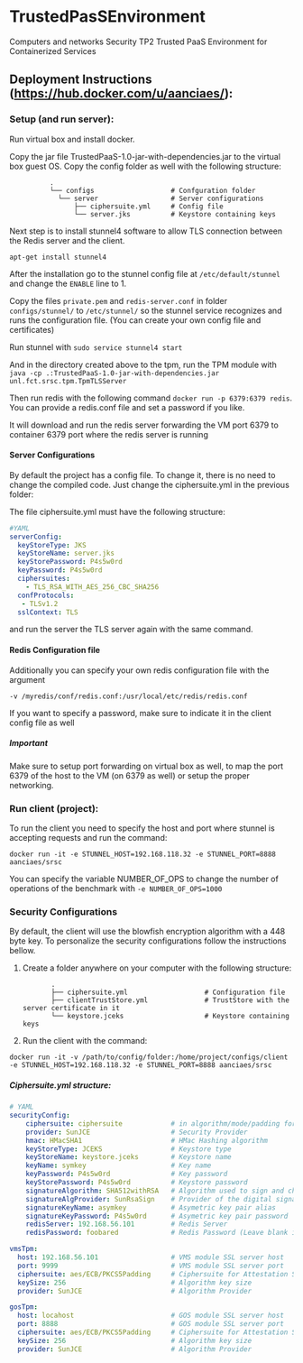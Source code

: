 # TrustedPasSEnvironment
Computers and networks Security TP2 Trusted PaaS Environment for Containerized Services


## Deployment Instructions (https://hub.docker.com/u/aanciaes/):

### Setup (and run server):

Run virtual box and install docker.

Copy the jar file TrustedPaaS-1.0-jar-with-dependencies.jar to the virtual box guest OS.
Copy the config folder as well with the following structure:

              .
              └── configs                   # Confguration folder
                └── server                  # Server configurations
                    ├── ciphersuite.yml     # Config file
                    └── server.jks          # Keystore containing keys  


Next step is to install stunnel4 software to allow TLS connection between the Redis server and the client.

``apt-get install stunnel4``

After the installation go to the stunnel config file at ``/etc/default/stunnel`` and change the ``ENABLE`` line to 1.

Copy the files ``private.pem`` and ``redis-server.conf`` in folder ````configs/stunnel/```` to ``/etc/stunnel/`` so the stunnel service recognizes and runs the configuration file.
(You can create your own config file and certificates)

Run stunnel with ````sudo service stunnel4 start```` 

And in the directory created above to the tpm, run the TPM module with ````java -cp .:TrustedPaaS-1.0-jar-with-dependencies.jar unl.fct.srsc.tpm.TpmTLSServer````

Then run redis with the following command ```docker run -p 6379:6379 redis```. You can provide a redis.conf file and set a password if you like.

It will download and run the redis server forwarding the VM port 6379 to container 6379 port where the redis server is running

#### Server Configurations

By default the project has a config file. To change it, there is no need to change the compiled code.
Just change the ciphersuite.yml in the previous folder:
              
The file ciphersuite.yml must have the following structure:

```yaml
#YAML
serverConfig:
  keyStoreType: JKS
  keyStoreName: server.jks
  keyStorePassword: P4s5w0rd
  keyPassword: P4s5w0rd
  ciphersuites:
    - TLS_RSA_WITH_AES_256_CBC_SHA256
  confProtocols:
   - TLSv1.2
  sslContext: TLS
```

and run the server the TLS server again with the same command.

#### Redis Configuration file
Additionally you can specify your own redis configuration file with the argument

````-v /myredis/conf/redis.conf:/usr/local/etc/redis/redis.conf````

If you want to specify a password, make sure to indicate it in the client config file as well

##### Important
Make sure to setup port forwarding on virtual box as well, to map the port 6379 of the host to the VM (on 6379 as well) or setup the proper networking.

### Run client (project):

To run the client you need to specify the host and port where stunnel is accepting requests and run the command:

``docker run -it -e STUNNEL_HOST=192.168.118.32 -e STUNNEL_PORT=8888 aanciaes/srsc``

You can specify the variable NUMBER_OF_OPS to change the number of operations of the benchmark with ``-e NUMBER_OF_OPS=1000``

### Security Configurations

By default, the client will use the blowfish encryption algorithm with a 448 byte key.
To personalize the security configurations follow the instructions bellow.

1. Create a folder anywhere on your computer with the following structure:
   
              .
              ├── ciphersuite.yml                   # Configuration file
              ├── clientTrustStore.yml              # TrustStore with the server certificate in it
              └── keystore.jceks                    # Keystore containing keys              

2. Run the client with the command:

````docker run -it -v /path/to/config/folder:/home/project/configs/client -e STUNNEL_HOST=192.168.118.32 -e STUNNEL_PORT=8888 aanciaes/srsc````

##### Ciphersuite.yml structure:

``` yaml
# YAML
securityConfig:
    ciphersuite: ciphersuite            # in algorithm/mode/padding format example: (blowfish/ECB/PKCS5Padding)
    provider: SunJCE                    # Security Provider
    hmac: HMacSHA1                      # HMac Hashing algorithm
    keyStoreType: JCEKS                 # Keystore type
    keyStoreName: keystore.jceks        # Keystore name
    keyName: symkey                     # Key name
    keyPassword: P4s5w0rd               # Key password
    keyStorePassword: P4s5w0rd          # Keystore password
    signatureAlgorithm: SHA512withRSA   # Algorithm used to sign and check authenticity
    signatureAlgProvider: SunRsaSign    # Provider of the digital signature algorithm
    signatureKeyName: asymkey           # Asymetric key pair alias
    signatureKeyPassword: P4s5w0rd      # Asymetric key pair password
    redisServer: 192.168.56.101         # Redis Server
    redisPassword: foobared             # Redis Password (Leave blank if no authentication is required)

vmsTpm:
  host: 192.168.56.101                  # VMS module SSL server host
  port: 9999                            # VMS module SSL server port
  ciphersuite: aes/ECB/PKCS5Padding     # Ciphersuite for Attestation Status encryption
  keySize: 256                          # Algorithm key size
  provider: SunJCE                      # Algorithm Provider

gosTpm:     
  host: locahost                        # GOS module SSL server host
  port: 8888                            # GOS module SSL server port
  ciphersuite: aes/ECB/PKCS5Padding     # Ciphersuite for Attestation Status encryption
  keySize: 256                          # Algorithm key size
  provider: SunJCE                      # Algorithm Provider               
```
